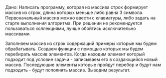 Дано:
Написать программу, которая из массива строк формирует массив из строк, длина которых меньше либо равна
3 символа. Первоначальный массив можно ввести с клавиатуры, либо задать на старте выполнения алгоритма.
При решении не рекомендуется пользоваться коллекциями, лучше обойтись исключительно массивами.

Заполняем массив из строк содержащий примеры которые мы будем обрабатывать.
Создаем функции с помощью которых мы будем перебирать массив элементов.
Когда находим элемент который подходит под условие задачи - записываем его в создающийся новый массив. Последующие элементы которые пройдут перебор и будут нам подходить - будут пополнять массив.
Выводим результат.